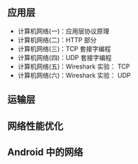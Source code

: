 ## 应用层

-  计算机网络(一)：应用层协议原理
-  计算机网络(二)：HTTP 部分
-  计算机网络(三)：TCP 套接字编程
-  计算机网络(四)：UDP 套接字编程
-  计算机网络(五)：Wireshark 实验： TCP
-  计算机网络(六)：Wireshark 实验： UDP



## 运输层


## 网络性能优化


## Android 中的网络



